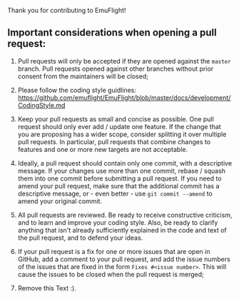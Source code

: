 Thank you for contributing to EmuFlight!

## Important considerations when opening a pull request:

1. Pull requests will only be accepted if they are opened against the `master` branch. Pull requests opened against other branches without prior consent from the maintainers will be closed;

2. Please follow the coding style guidlines: https://github.com/emuflight/EmuFlight/blob/master/docs/development/CodingStyle.md

3. Keep your pull requests as small and concise as possible. One pull request should only ever add / update one feature. If the change that you are proposing has a wider scope, consider splitting it over multiple pull requests. In particular, pull requests that combine changes to features and one or more new targets are not acceptable.

4. Ideally, a pull request should contain only one commit, with a descriptive message. If your changes use more than one commit, rebase / squash them into one commit before submitting a pull request. If you need to amend your pull request, make sure that the additional commit has a descriptive message, or - even better - use `git commit --amend` to amend your original commit.

5. All pull requests are reviewed. Be ready to receive constructive criticism, and to learn and improve your coding style. Also, be ready to clarify anything that isn't already sufficiently explained in the code and text of the pull request, and to defend your ideas.

6. If your pull request is a fix for one or more issues that are open in GitHub, add a comment to your pull request, and add the issue numbers of the issues that are fixed in the form `Fixes #<issue number>`. This will cause the issues to be closed when the pull request is merged;

7. Remove this Text :).
